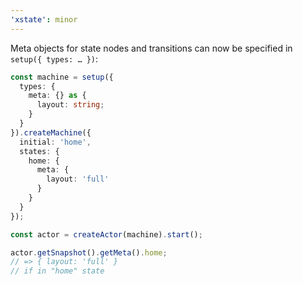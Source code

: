 ```yaml
---
'xstate': minor
---
```


Meta objects for state nodes and transitions can now be specified in `setup({ types: … })`:

```ts
const machine = setup({
  types: {
    meta: {} as {
      layout: string;
    }
  }
}).createMachine({
  initial: 'home',
  states: {
    home: {
      meta: {
        layout: 'full'
      }
    }
  }
});

const actor = createActor(machine).start();

actor.getSnapshot().getMeta().home;
// => { layout: 'full' }
// if in "home" state
```
